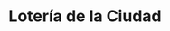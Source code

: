 ---
title: "Lotería de la Ciudad"
url: /ciudad-autonoma-de-buenos-aires/loteria-de-la-ciudad-montevideo-2/
shop: lotería
---